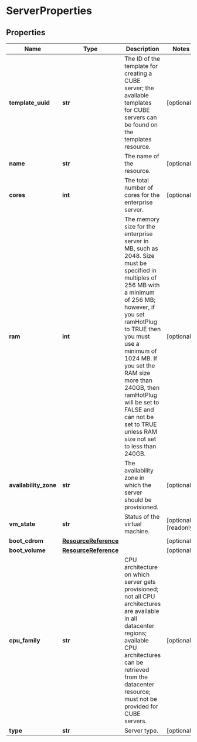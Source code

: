 # ServerProperties

## Properties
| Name | Type | Description | Notes |
| ------------ | ------------- | ------------- | ------------- |
| **template_uuid** | **str** | The ID of the template for creating a CUBE server; the available templates for CUBE servers can be found on the templates resource. | [optional]  |
| **name** | **str** | The name of the  resource. | [optional]  |
| **cores** | **int** | The total number of cores for the enterprise server. | [optional]  |
| **ram** | **int** | The memory size for the enterprise server in MB, such as 2048. Size must be specified in multiples of 256 MB with a minimum of 256 MB; however, if you set ramHotPlug to TRUE then you must use a minimum of 1024 MB. If you set the RAM size more than 240GB, then ramHotPlug will be set to FALSE and can not be set to TRUE unless RAM size not set to less than 240GB. | [optional]  |
| **availability_zone** | **str** | The availability zone in which the server should be provisioned. | [optional]  |
| **vm_state** | **str** | Status of the virtual machine. | [optional] [readonly]  |
| **boot_cdrom** | [**ResourceReference**](ResourceReference.md) |  | [optional]  |
| **boot_volume** | [**ResourceReference**](ResourceReference.md) |  | [optional]  |
| **cpu_family** | **str** | CPU architecture on which server gets provisioned; not all CPU architectures are available in all datacenter regions; available CPU architectures can be retrieved from the datacenter resource; must not be provided for CUBE servers. | [optional]  |
| **type** | **str** | Server type. | [optional]  |


